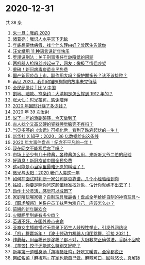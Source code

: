 # 2020-12-31

共 38 条

<!-- BEGIN ZHIHUVIDEO -->
<!-- 最后更新时间 Thu Dec 31 2020 22:14:50 GMT+0800 (CST) -->
1. [朱一旦：我的 2020](https://www.zhihu.com/zvideo/1328031301433888768)
1. [诸葛亮：我识人水平天下无敌](https://www.zhihu.com/zvideo/1327949107160473600)
1. [年底想要休病假，找个什么理由好？曾医生告诉你](https://www.zhihu.com/zvideo/1327925023093096448)
1. [汪文斌用 11 种语言说新年快乐](https://www.zhihu.com/zvideo/1328039480272297984)
1. [罗翔说刑法：关于刑事责任年龄降低的问题](https://www.zhihu.com/zvideo/1327984978585047040)
1. [两机器人抢粉丝吵起来了，网友：像极了情侣吵架](https://www.zhihu.com/zvideo/1328020290845470720)
1. [重磅！新冠病毒疫苗全民免费](https://www.zhihu.com/zvideo/1327952113591365632)
1. [国产新冠疫苗上市，副作用大吗？保护期多长？该不该接种？](https://www.zhihu.com/zvideo/1328067610634571776)
1. [再见 2020，我们和猫咪狗狗的故事未完待续](https://www.zhihu.com/zvideo/1327933409957203968)
1. [全民纪录片 | 比 V 中国](https://www.zhihu.com/zvideo/1327932688355868672)
1. [割地、赔款、签条约：大清朝是怎么撑到 1912 年的？](https://www.zhihu.com/zvideo/1327935567628062720)
1. [张大仙：时光荏苒，感谢陪伴](https://www.zhihu.com/zvideo/1327935242716753920)
1. [2020 年回形针赚了多少钱？](https://www.zhihu.com/zvideo/1328081791077134336)
1. [2020 年 39 次发射](https://www.zhihu.com/zvideo/1328060249387716608)
1. [说了一年的添副碗筷，今天做到了](https://www.zhihu.com/zvideo/1328054136861327360)
1. [古人枕个又高又硬的瓷器睡觉脑壳不疼吗？](https://www.zhihu.com/zvideo/1327716564204756992)
1. [当贝多芬的《命运》可视化后，看到了跌宕起伏的一生！](https://www.zhihu.com/zvideo/1327246451882024960)
1. [新华社 X 知乎：2020，36 亿数据绘出这条线](https://www.zhihu.com/zvideo/1327669490780090368)
1. [2020 年大事件盘点！纪念不平凡的一年！](https://www.zhihu.com/zvideo/1327652601266180096)
1. [现在网文不能写后宫了吗？](https://www.zhihu.com/zvideo/1327757602068508672)
1. [市场上至少有几十种酱，各种酱怎么用，来听听大爷二伯的经验](https://www.zhihu.com/zvideo/1327664564574736384)
1. [好消息！新冠疫苗中国全民免费](https://www.zhihu.com/zvideo/1327984982552317952)
1. [这可能是小当家里最难还原的料理了！](https://www.zhihu.com/zvideo/1327592275854589952)
1. [微光与太阳：2020 我们人类这一年](https://www.zhihu.com/zvideo/1327596571681452032)
1. [如何在面试时判断一家公司是否靠谱，几个小经验给到你](https://www.zhihu.com/zvideo/1327228687293399040)
1. [姑娘，你要是照你爸这颜值标准找对象，估计你就嫁不出去了！](https://www.zhihu.com/zvideo/1326213025150488576)
1. [动作十分灵活，感觉可以成团了](https://www.zhihu.com/zvideo/1327596281686659072)
1. [家庭陪玩哪家强？自制玩具我最香！盘点全年给娃自制的神奇玩具～](https://www.zhihu.com/zvideo/1327548721836302336)
1. [【职场解惑】关系户员工抹黑为难自己，应该怎么办？](https://www.zhihu.com/zvideo/1327229580533104640)
1. [简陋的新年联欢会](https://www.zhihu.com/zvideo/1327894380314267648)
1. [火腿肠里到底有多少肉？](https://www.zhihu.com/zvideo/1327305884201140224)
1. [英语不好，在国外差点丧命](https://www.zhihu.com/zvideo/1327616531468230656)
1. [亚裔女主播直播时无意录下陌生人歧视性举止，引发外网热议](https://www.zhihu.com/zvideo/1327548909968310272)
1. [「机」舞赢新年！【波士顿动力机器人组团跳舞，迎接 2021 】](https://www.zhihu.com/zvideo/1327841472024891392)
1. [炸蘑菇，用面粉还是淀粉？都不对，大厨教您正确做法，香酥不回软](https://www.zhihu.com/zvideo/1327660458393108480)
1. [【芋饺】饺子还能这么特别又好吃？](https://www.zhihu.com/zvideo/1327640254375989248)
1. [新年第一道暖身汤「胡椒猪肚鸡」好吃又暖胃，全家都说正](https://www.zhihu.com/zvideo/1327582606506901504)
1. [网红名菜「麻椒鸡」在家也能自己做，麻辣可口，回味悠长，真解馋](https://www.zhihu.com/zvideo/1327551289761579008)
<!-- END ZHIHUVIDEO -->
